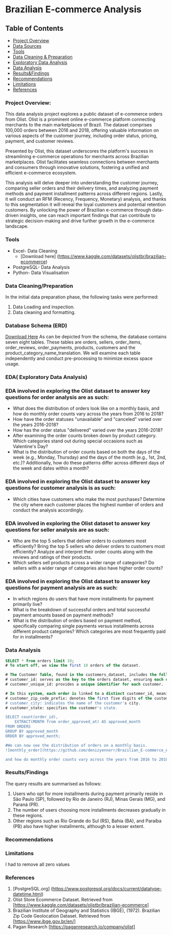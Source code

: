 # Brazilian E-commerce Analysis

## Table of Contents

- [Project Overview](#project-overview)
- [Data Sources](#data-sources)
- [Tools](#tools)
- [Data Cleaning & Preparation](#data-cleaning-preparation)
- [Exploratory Data Analysis](#exploratory-data-analysis)
- [Data Analysis](#data-analysis)
- [Results&Findings](#results/findings)
- [Recommendations](#recommendations)
- [Limitations](#limitations)
- [References](#references)


### Project Overview: 

This data analysis project explores a public dataset of e-commerce orders from Olist. Olist is a prominent online e-commerce platform connecting merchants to the main marketplaces of Brazil. The dataset comprises 100,000 orders between 2016 and 2018, offering valuable information on various aspects of the customer journey, including order status, pricing, payment, and customer reviews.

Presented by Olist, this dataset underscores the platform's success in streamlining e-commerce operations for merchants across Brazilian marketplaces. Olist facilitates seamless connections between merchants and consumers through innovative solutions, fostering a unified and efficient e-commerce ecosystem.

This analysis will delve deeper into understanding the customer journey, comparing seller orders and their delivery times, and analyzing payment methods and payment installment patterns across different regions. Lastly, it will conduct an RFM (Recency, Frequency, Monetary) analysis, and thanks to this segmentation it will reveal the loyal customers and potential retention customers. By unlocking the power of Brazilian e-commerce through data-driven insights, one can reach important findings that can contribute to strategic decision-making and drive further growth in the e-commerce landscape.

### Tools

- Excel- Data Cleaning
   - [Download here] (https://www.kaggle.com/datasets/olistbr/brazilian-ecommerce)
- PostgreSQL- Data Analysis
- Python- Data Visualisation

### Data Cleaning/Preparation

In the initial data preparation phase, the following tasks were performed:
1. Data Loading and inspection.
2. Data cleaning and formatting.


### Database Schema (ERD)
[Download Here](ERD.pgerd.png)
As can be depicted from the schema, the database contains seven eight tables. These tables are orders, sellers, order_items, order_reviews, order_payments, products, customers and the product_category_name_translation. We will examine each table independently and conduct pre-processing to minimize excess space usage.


### EDA( Exploratory Data Analysis)

### EDA involved in exploring the Olist dataset to answer key questions for order analysis are as such:

- What does the distribution of orders look like on a monthly basis, and how do monthly order counts vary across the years from 2016 to 2018?
- How have the order statuses "unavailable" and "canceled" varied over the years 2016-2018?
- How has the order status "delivered" varied over the years 2016-2018?
- After examining the order counts broken down by product category. Which categories stand out during special occasions such as Valentine's Day?
- What is the distribution of order counts based on both the days of the week (e.g., Monday, Thursday) and the days of the month (e.g., 1st, 2nd, etc.)? Additionally, how do these patterns differ across different days of the week and dates within a month?

  
### EDA involved in exploring the Olist dataset to answer key questions for customer analysis is as such:

- Which cities have customers who make the most purchases? Determine the city where each customer places the highest number of orders and conduct the analysis accordingly.


### EDA involved in exploring the Olist dataset to answer key questions for seller analysis are as such:

- Who are the top 5 sellers that deliver orders to customers most efficiently? Bring the top 5 sellers who deliver orders to customers most efficiently? Analyze and interpret their order counts along with the reviews and ratings of their products.
- Which sellers sell products across a wider range of categories? Do sellers with a wider range of categories also have higher order counts?

### EDA involved in exploring the Olist dataset to answer key questions for payment analysis are as such:

- In which regions do users that have more installments for payment primarily live?
- What is the breakdown of successful orders and total successful payment amounts based on payment methods?
- What is the distribution of orders based on payment method, specifically comparing single payments versus installments across different product categories? Which categories are most frequently paid for in installments?



### Data Analysis
```SQL
SELECT * from orders limit 10;
# To start off, we view the first 10 orders of the dataset.

# The Customer Table, found in the customers_dataset, includes the following columns:
# customer_id: serves as the key to the orders dataset, ensuring each order has a unique customer_id.
# customer_unique_id: provides a unique identifier for each customer.

# In this system, each order is linked to a distinct customer_id, meaning the same customer may have different IDs for different orders. The inclusion of customer_unique_id allows for the identification of customers who have made repeat purchases from the store. Otherwise, each order would appear associated with a different customer.
# customer_zip_code_prefix: denotes the first five digits of the customer's zip code.
# customer_city: indicates the name of the customer's city.
# customer_state: specifies the customer's state.

SELECT count(order_id),
	EXTRACT(MONTH from order_approved_at) AS approved_month
FROM ORDERS
GROUP BY approved_month
ORDER BY approved_month;

#We can now see the distribution of orders on a monthly basis.
![monthly_order](https://github.com/denizyennerr/Brazilian_E-commerce_Analysis/assets/160275199/092577b4-33b1-4ca0-9e8c-f34e069de0cc)

and how do monthly order counts vary across the years from 2016 to 2018?


```

### Results/Findings

The query results are summarised as follows:
1. Users who opt for more installments during payment primarily reside in São Paulo (SP), followed by Rio de Janeiro (RJ), Minas Gerais (MG), and Paraná (PR). 
2. The number of users choosing more installments decreases gradually in these regions. 
3. Other regions such as Rio Grande do Sul (RS), Bahia (BA), and Paraíba (PB) also have higher installments, although to a lesser extent.


### Recommendations

### Limitations
I had to remove all zero values

### References

1. [PostgreSQL.org] (https://www.postgresql.org/docs/current/datatype-datetime.html)
2. Olist Store Ecommerce Dataset. Retrieved from [https://www.kaggle.com/datasets/olistbr/brazilian-ecommerce] 
4. Brazilian Institute of Geography and Statistics (IBGE), (1972). Brazilian Zip Code Geolocation Dataset. Retrieved from [https://www.ibge.gov.br/en/]
5. Pagan Research [https://paganresearch.io/company/olist]

   


